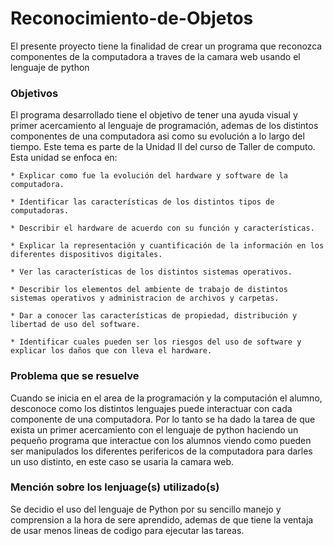 # Reconocimiento-de-Objetos
El presente proyecto tiene la finalidad de crear un programa que reconozca componentes de la computadora a traves de la camara web usando el lenguaje de python

### Objetivos
El programa desarrollado tiene el objetivo de tener una ayuda visual y primer acercamiento al lenguaje de programación, ademas de los distintos componentes de una computadora asi como su evolución a lo largo del tiempo. Este tema es parte de la Unidad II del curso de Taller de computo. Esta unidad se enfoca en:

    * Explicar como fue la evolución del hardware y software de la computadora.

    * Identificar las características de los distintos tipos de computadoras.

    * Describir el hardware de acuerdo con su función y características.

    * Explicar la representación y cuantificación de la información en los diferentes dispositivos digitales.

    * Ver las características de los distintos sistemas operativos.

    * Describir los elementos del ambiente de trabajo de distintos sistemas operativos y administracion de archivos y carpetas.

    * Dar a conocer las características de propiedad, distribución y libertad de uso del software.

    * Identificar cuales pueden ser los riesgos del uso de software y explicar los daños que con lleva el hardware.

### Problema que se resuelve 
Cuando se inicia en el area de la programación y la computación el alumno, desconoce como los distintos lenguajes puede interactuar con cada componente de una computadora. Por lo tanto se ha dado la tarea de que exista un primer acercamiento con el lenguaje de python haciendo un pequeño programa que interactue con los 
alumnos viendo como pueden ser manipulados los diferentes perifericos de la computadora para darles un uso distinto, en este caso se usaria la camara web.

### Mención sobre los lenjuage(s) utilizado(s)
Se decidio el uso del lenguaje de Python por su sencillo manejo y comprension a la hora de sere aprendido, ademas de que tiene la ventaja de usar menos lineas de
codigo para ejecutar las tareas.

   
